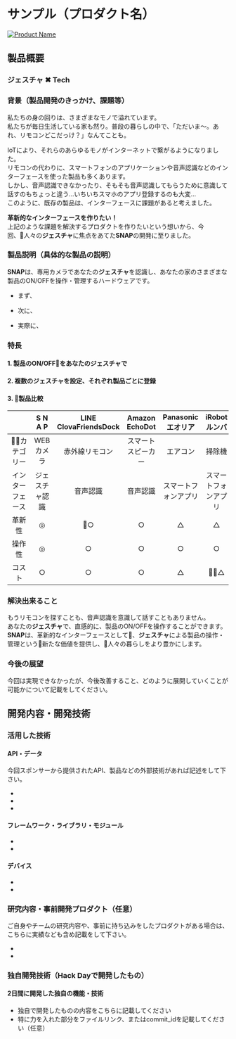 # サンプル（プロダクト名）

[![Product Name](image.png)](https://www.youtube.com/watch?v=G5rULR53uMk)

## 製品概要
### **ジェスチャ** ✖ Tech

### 背景（製品開発のきっかけ、課題等）
私たちの身の回りは、さまざまなモノで溢れています。  
私たちが毎日生活している家も然り。普段の暮らしの中で、「ただいま〜。あれ、リモコンどこだっけ？」なんてことも。

IoTにより、それらのあらゆるモノがインターネットで繋がるようになりました。  
リモコンの代わりに、スマートフォンのアプリケーションや音声認識などのインターフェースを使った製品も多くあります。  
しかし、音声認識できなかったり、そもそも音声認識してもらうために意識して話すのもちょっと違う...いちいちスマホのアプリ登録するのも大変...  
このように、既存の製品は、インターフェースに課題があると考えました。

**革新的なインターフェースを作りたい！**  
上記のような課題を解決するプロダクトを作りたいという想いから、今回、人々の**ジェスチャ**に焦点をあてた**SNAP**の開発に至りました。

### 製品説明（具体的な製品の説明）
**SNAP**は、専用カメラであなたの**ジェスチャ**を認識し、あなたの家のさまざまな製品のON/OFFを操作・管理するハードウェアです。

- まず、

- 次に、

- 実際に、

### 特長

#### 1. 製品のON/OFFをあなたのジェスチャで

#### 2. 複数のジェスチャを設定、それぞれ製品ごとに登録

#### 3. 製品比較

|  |  S N A P  |  LINE ClovaFriendsDock  |  Amazon EchoDot  |  Panasonic エオリア  |  iRobot ルンバ  |  
|  :-:  |  :-:  |  :-:  |  :-:  |  :-:  |  :-:  |  
|  カテゴリー  |  WEBカメラ  |  赤外線リモコン                        |  スマートスピーカー  |  エアコン  |  掃除機  |  
|  インターフェース  |  ジェスチャ認識  |  音声認識  |  音声認識  |  スマートフォンアプリ  |  スマートフォンアプリ  |  
|  革新性  |  ◎  |  ○  |  ○  |  △  |  △  |  
|  操作性  |  ◎  |  ○  |  ○  |  ○  |  ○  |
|  コスト  |  ○  |  ○  |  ○  |  △  |  △  |  

### 解決出来ること
もうリモコンを探すことも、音声認識を意識して話すこともありません。  
あなたの**ジェスチャ**で、直感的に、製品のON/OFFを操作することができます。  
**SNAP**は、革新的なインターフェースとして、**ジェスチャ**による製品の操作・管理という新たな価値を提供し、人々の暮らしをより豊かにします。

### 今後の展望
今回は実現できなかったが、今後改善すること、どのように展開していくことが可能かについて記載をしてください。


## 開発内容・開発技術
### 活用した技術
#### API・データ
今回スポンサーから提供されたAPI、製品などの外部技術があれば記述をして下さい。

* 
* 
* 

#### フレームワーク・ライブラリ・モジュール
* 
* 

#### デバイス
* 
* 

### 研究内容・事前開発プロダクト（任意）
ご自身やチームの研究内容や、事前に持ち込みをしたプロダクトがある場合は、こちらに実績なども含め記載をして下さい。

* 
* 


### 独自開発技術（Hack Dayで開発したもの）
#### 2日間に開発した独自の機能・技術
* 独自で開発したものの内容をこちらに記載してください
* 特に力を入れた部分をファイルリンク、またはcommit_idを記載してください（任意）
